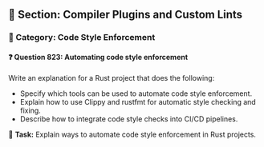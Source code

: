 ## 📘 Section: Compiler Plugins and Custom Lints  
### 🔹 Category: Code Style Enforcement  
#### ❓ Question 823: Automating code style enforcement

Write an explanation for a Rust project that does the following:

- Specify which tools can be used to automate code style enforcement.
- Explain how to use Clippy and rustfmt for automatic style checking and fixing.
- Describe how to integrate code style checks into CI/CD pipelines.

🔧 **Task:** Explain ways to automate code style enforcement in Rust projects.
